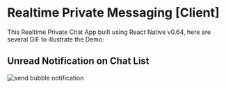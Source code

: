 # Realtime Private Messaging [Client]

This Realtime Private Chat App built using React Native v0.64, here are several GIF to illustrate the Demo:

## Unread Notification on Chat List
![send bubble notification](https://i.ibb.co/P4Qctvm/count-notif-gif-nice.gif)
